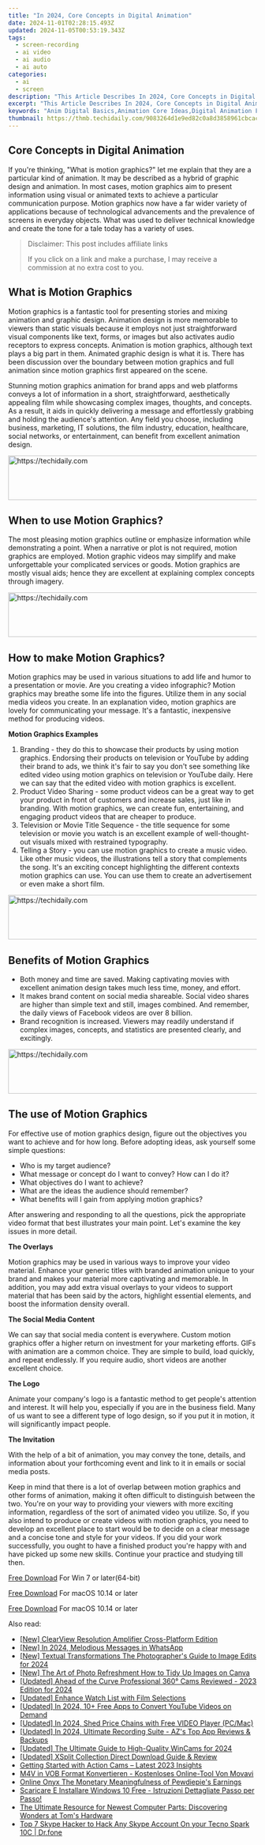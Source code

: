 ```yaml
---
title: "In 2024, Core Concepts in Digital Animation"
date: 2024-11-01T02:28:15.493Z
updated: 2024-11-05T00:53:19.343Z
tags: 
  - screen-recording
  - ai video
  - ai audio
  - ai auto
categories: 
  - ai
  - screen
description: "This Article Describes In 2024, Core Concepts in Digital Animation"
excerpt: "This Article Describes In 2024, Core Concepts in Digital Animation"
keywords: "Anim Digital Basics,Animation Core Ideas,Digital Animation Fundamentals,Key Digital Animation,Core Animation Principles,Essential Ani Digit,DigAn Imagin Core"
thumbnail: https://thmb.techidaily.com/9083264d1e9ed82c0a8d3858961cbcacf8dd6e0e896428761bc70aaa3b066e45.jpg
---
```


## Core Concepts in Digital Animation

If you're thinking, "What is motion graphics?" let me explain that they are a particular kind of animation. It may be described as a hybrid of graphic design and animation. In most cases, motion graphics aim to present information using visual or animated texts to achieve a particular communication purpose. Motion graphics now have a far wider variety of applications because of technological advancements and the prevalence of screens in everyday objects. What was used to deliver technical knowledge and create the tone for a tale today has a variety of uses.

>  Disclaimer: This post includes affiliate links
>
>  If you click on a link and make a purchase, I may receive a commission at no extra cost to you.
>

## What is Motion Graphics

Motion graphics is a fantastic tool for presenting stories and mixing animation and graphic design. Animation design is more memorable to viewers than static visuals because it employs not just straightforward visual components like text, forms, or images but also activates audio receptors to express concepts. Animation is motion graphics, although text plays a big part in them. Animated graphic design is what it is. There has been discussion over the boundary between motion graphics and full animation since motion graphics first appeared on the scene.

Stunning motion graphics animation for brand apps and web platforms conveys a lot of information in a short, straightforward, aesthetically appealing film while showcasing complex images, thoughts, and concepts. As a result, it aids in quickly delivering a message and effortlessly grabbing and holding the audience's attention. Any field you choose, including business, marketing, IT solutions, the film industry, education, healthcare, social networks, or entertainment, can benefit from excellent animation design.

<!-- affiliate ads begin -->
<a href="https://unicoeye.pxf.io/c/5597632/2134490/18498" target="_top" id="2134490">
  <img src="//a.impactradius-go.com/display-ad/18498-2134490" border="0" alt="https://techidaily.com" width="728" height="90"/>
</a>
<img height="0" width="0" src="https://unicoeye.pxf.io/i/5597632/2134490/18498" style="position:absolute;visibility:hidden;" border="0" />
<!-- affiliate ads end -->

## When to use Motion Graphics?

The most pleasing motion graphics outline or emphasize information while demonstrating a point. When a narrative or plot is not required, motion graphics are employed. Motion graphic videos may simplify and make unforgettable your complicated services or goods. Motion graphics are mostly visual aids; hence they are excellent at explaining complex concepts through imagery.

<!-- affiliate ads begin -->
<a href="https://appsumo.8odi.net/c/5597632/2075475/7443" target="_top" id="2075475">
  <img src="//a.impactradius-go.com/display-ad/7443-2075475" border="0" alt="https://techidaily.com" width="728" height="90"/>
</a>
<img height="0" width="0" src="https://appsumo.8odi.net/i/5597632/2075475/7443" style="position:absolute;visibility:hidden;" border="0" />
<!-- affiliate ads end -->

## How to make Motion Graphics?

Motion graphics may be used in various situations to add life and humor to a presentation or movie. Are you creating a video infographic? Motion graphics may breathe some life into the figures. Utilize them in any social media videos you create. In an explanation video, motion graphics are lovely for communicating your message. It's a fantastic, inexpensive method for producing videos.

**Motion Graphics Examples**

1. Branding \- they do this to showcase their products by using motion graphics. Endorsing their products on television or YouTube by adding their brand to ads, we think it's fair to say you don't see something like edited video using motion graphics on television or YouTube daily. Here we can say that the edited video with motion graphics is excellent.
2. Product Video Sharing \- some product videos can be a great way to get your product in front of customers and increase sales, just like in branding. With motion graphics, we can create fun, entertaining, and engaging product videos that are cheaper to produce.
3. Television or Movie Title Sequence \- the title sequence for some television or movie you watch is an excellent example of well-thought-out visuals mixed with restrained typography.
4. Telling a Story \- you can use motion graphics to create a music video. Like other music videos, the illustrations tell a story that complements the song. It's an exciting concept highlighting the different contexts motion graphics can use. You can use them to create an advertisement or even make a short film.

<!-- affiliate ads begin -->
<a href="https://appsumo.8odi.net/c/5597632/2132162/7443" target="_top" id="2132162">
  <img src="//a.impactradius-go.com/display-ad/7443-2132162" border="0" alt="https://techidaily.com" width="728" height="90"/>
</a>
<img height="0" width="0" src="https://appsumo.8odi.net/i/5597632/2132162/7443" style="position:absolute;visibility:hidden;" border="0" />
<!-- affiliate ads end -->

## Benefits of Motion Graphics

* Both money and time are saved. Making captivating movies with excellent animation design takes much less time, money, and effort.
* It makes brand content on social media shareable. Social video shares are higher than simple text and still, images combined. And remember, the daily views of Facebook videos are over 8 billion.
* Brand recognition is increased. Viewers may readily understand if complex images, concepts, and statistics are presented clearly, and excitingly.

<!-- affiliate ads begin -->
<a href="https://ephamedtechinc.pxf.io/c/5597632/2137204/26400" target="_top" id="2137204">
  <img src="//a.impactradius-go.com/display-ad/26400-2137204" border="0" alt="https://techidaily.com" width="728" height="90"/>
</a>
<img height="0" width="0" src="https://ephamedtechinc.pxf.io/i/5597632/2137204/26400" style="position:absolute;visibility:hidden;" border="0" />
<!-- affiliate ads end -->

## The use of Motion Graphics

For effective use of motion graphics design, figure out the objectives you want to achieve and for how long. Before adopting ideas, ask yourself some simple questions:

* Who is my target audience?
* What message or concept do I want to convey? How can I do it?
* What objectives do I want to achieve?
* What are the ideas the audience should remember?
* What benefits will I gain from applying motion graphics?

After answering and responding to all the questions, pick the appropriate video format that best illustrates your main point. Let's examine the key issues in more detail.

**The Overlays**

Motion graphics may be used in various ways to improve your video material. Enhance your generic titles with branded animation unique to your brand and makes your material more captivating and memorable. In addition, you may add extra visual overlays to your videos to support material that has been said by the actors, highlight essential elements, and boost the information density overall.

**The Social Media Content**

We can say that social media content is everywhere. Custom motion graphics offer a higher return on investment for your marketing efforts. GIFs with animation are a common choice. They are simple to build, load quickly, and repeat endlessly. If you require audio, short videos are another excellent choice.

**The Logo**

Animate your company's logo is a fantastic method to get people's attention and interest. It will help you, especially if you are in the business field. Many of us want to see a different type of logo design, so if you put it in motion, it will significantly impact people.

**The Invitation**

With the help of a bit of animation, you may convey the tone, details, and information about your forthcoming event and link to it in emails or social media posts.

Keep in mind that there is a lot of overlap between motion graphics and other forms of animation, making it often difficult to distinguish between the two. You're on your way to providing your viewers with more exciting information, regardless of the sort of animated video you utilize. So, if you also intend to produce or create videos with motion graphics, you need to develop an excellent place to start would be to decide on a clear message and a concise tone and style for your videos. If you did your work successfully, you ought to have a finished product you're happy with and have picked up some new skills. Continue your practice and studying till then.

[Free Download](https://tools.techidaily.com/wondershare/filmora/download/) For Win 7 or later(64-bit)

[Free Download](https://tools.techidaily.com/wondershare/filmora/download/) For macOS 10.14 or later

[Free Download](https://tools.techidaily.com/wondershare/filmora/download/) For macOS 10.14 or later

<ins class="adsbygoogle"
     style="display:block"
     data-ad-format="autorelaxed"
     data-ad-client="ca-pub-7571918770474297"
     data-ad-slot="1223367746"></ins>

<ins class="adsbygoogle"
     style="display:block"
     data-ad-format="autorelaxed"
     data-ad-client="ca-pub-7571918770474297"
     data-ad-slot="1223367746"></ins>



<ins class="adsbygoogle"
     style="display:block"
     data-ad-client="ca-pub-7571918770474297"
     data-ad-slot="8358498916"
     data-ad-format="auto"
     data-full-width-responsive="true"></ins>


<span class="atpl-alsoreadstyle">Also read:</span>
<div><ul>
<li><a href="https://fox-access.techidaily.com/new-clearview-resolution-amplifier-cross-platform-edition/"><u>[New] ClearView Resolution Amplifier Cross-Platform Edition</u></a></li>
<li><a href="https://fox-blue.techidaily.com/new-in-2024-melodious-messages-in-whatsapp/"><u>[New] In 2024, Melodious Messages in WhatsApp</u></a></li>
<li><a href="https://fox-blue.techidaily.com/new-textual-transformations-the-photographers-guide-to-image-edits-for-2024/"><u>[New] Textual Transformations The Photographer's Guide to Image Edits for 2024</u></a></li>
<li><a href="https://fox-blue.techidaily.com/new-the-art-of-photo-refreshment-how-to-tidy-up-images-on-canva/"><u>[New] The Art of Photo Refreshment How to Tidy Up Images on Canva</u></a></li>
<li><a href="https://fox-blue.techidaily.com/updated-ahead-of-the-curve-professional-360-cams-reviewed-2023-edition-for-2024/"><u>[Updated] Ahead of the Curve Professional 360° Cams Reviewed - 2023 Edition for 2024</u></a></li>
<li><a href="https://fox-blue.techidaily.com/updated-enhance-watch-list-with-film-selections/"><u>[Updated] Enhance Watch List with Film Selections</u></a></li>
<li><a href="https://facebook-video-footage.techidaily.com/updated-in-2024-10plus-free-apps-to-convert-youtube-videos-on-demand/"><u>[Updated] In 2024, 10+ Free Apps to Convert YouTube Videos on Demand</u></a></li>
<li><a href="https://fox-blue.techidaily.com/updated-in-2024-shed-price-chains-with-free-video-player-pcmac/"><u>[Updated] In 2024, Shed Price Chains with Free VIDEO Player (PC/Mac)</u></a></li>
<li><a href="https://screen-video-capture.techidaily.com/updated-in-2024-ultimate-recording-suite-azs-top-app-reviews-and-backups/"><u>[Updated] In 2024, Ultimate Recording Suite - AZ's Top App Reviews & Backups</u></a></li>
<li><a href="https://screen-activity-recording.techidaily.com/updated-the-ultimate-guide-to-high-quality-wincams-for-2024/"><u>[Updated] The Ultimate Guide to High-Quality WinCams for 2024</u></a></li>
<li><a href="https://fox-blue.techidaily.com/updated-xsplit-collection-direct-download-guide-and-review/"><u>[Updated] XSplit Collection Direct Download Guide & Review</u></a></li>
<li><a href="https://fox-blue.techidaily.com/getting-started-with-action-cams-latest-2023-insights/"><u>Getting Started with Action Cams – Latest 2023 Insights</u></a></li>
<li><a href="https://win-solutions.techidaily.com/m4v-in-vob-format-konvertieren-kostenloses-online-tool-von-movavi/"><u>M4V in VOB Format Konvertieren - Kostenloses Online-Tool Von Movavi</u></a></li>
<li><a href="https://extra-lessons.techidaily.com/online-onyx-the-monetary-meaningfulness-of-pewdiepies-earnings/"><u>Online Onyx The Monetary Meaningfulness of Pewdiepie's Earnings</u></a></li>
<li><a href="https://discover-cloud.techidaily.com/scaricare-e-installare-windows-10-free-istruzioni-dettagliate-passo-per-passo/"><u>Scaricare E Installare Windows 10 Free - Istruzioni Dettagliate Passo per Passo!</u></a></li>
<li><a href="https://hardware-tips.techidaily.com/the-ultimate-resource-for-newest-computer-parts-discovering-wonders-at-toms-hardware/"><u>The Ultimate Resource for Newest Computer Parts: Discovering Wonders at Tom's Hardware</u></a></li>
<li><a href="https://review-topics.techidaily.com/top-7-skype-hacker-to-hack-any-skype-account-on-your-tecno-spark-10c-drfone-by-drfone-virtual-android/"><u>Top 7 Skype Hacker to Hack Any Skype Account On your Tecno Spark 10C | Dr.fone</u></a></li>
</ul></div>

